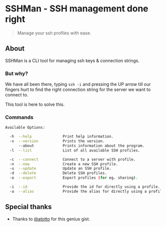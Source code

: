 # SSHMan - SSH management done right

> Manage your ssh profiles with ease.

## About

SSHMan is a CLI tool for managing ssh keys & connection strings.

### But why?

We have all been there, typing ```ssh -i``` and pressing the UP arrow till our fingers hurt to find the right connection string for the server we want to connect to.

This tool is here to solve this.

### Commands

```bash
Available Options:

  -h  --help              Print help information.
  -v  --version           Prints the version.
      --about             Prints information about the program.
  -l  --list              List of all available SSH profiles.

  -c  --connect           Connect to a server with profile.
  -n  --new               Create a new SSH profile.
  -u  --update            Update an SSH profile.
  -d  --delete            Delete SSH profiles.
  -e  --export            Export profiles (for eg. sharing).

  -i  --id                Provide the id for directly using a profile.
  -a  --alias             Provide the alias for directly using a profile.
```
## Special thanks

- Thanks to [@atotto](https://gist.github.com/atotto/ba19155295d95c8d75881e145c751372) for this genius gist.

